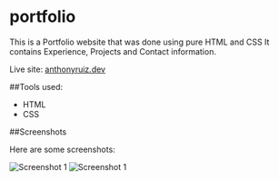 # portfolio

This is a Portfolio website that was done using pure HTML and CSS
It contains Experience, Projects and Contact information. 

Live site: 
[anthonyruiz.dev](https://anthony-ruiz.github.io/portfolio/)


##Tools used:
* HTML
* CSS


##Screenshots

Here are some screenshots:

![Screenshot 1](https://i.imgur.com/2s05uYu.png "Landing Page")
![Screenshot 1](https://i.imgur.com/edr2x1a.png "About Me")

